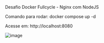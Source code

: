 Desafio Docker Fullcycle - Nginx com NodeJS

Comando para rodar:
docker compose up -d

Acesse em:
http://localhost:8080


![image](https://github.com/user-attachments/assets/51930067-882a-4ef6-babf-394be16474f9)
